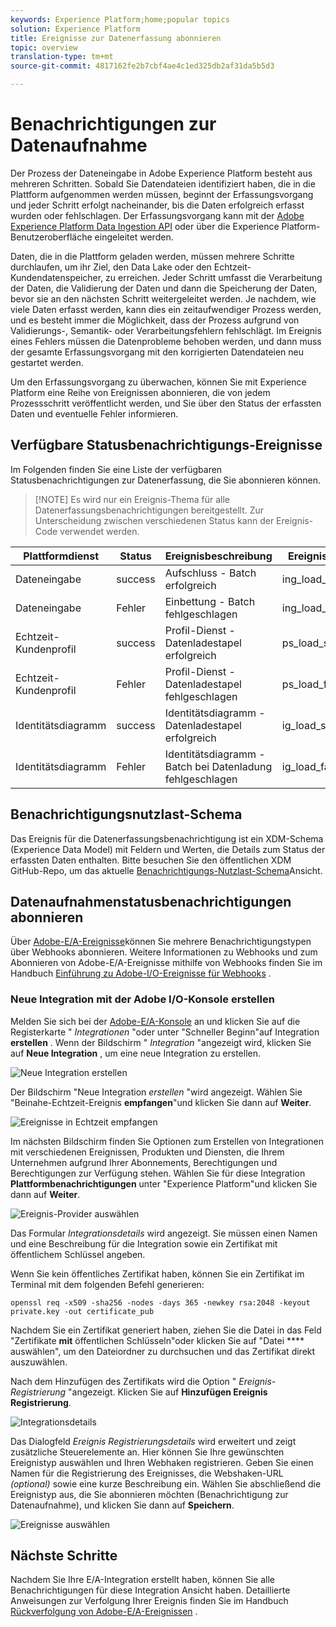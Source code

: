 ```yaml
---
keywords: Experience Platform;home;popular topics
solution: Experience Platform
title: Ereignisse zur Datenerfassung abonnieren
topic: overview
translation-type: tm+mt
source-git-commit: 4817162fe2b7cbf4ae4c1ed325db2af31da5b5d3

---
```



# Benachrichtigungen zur Datenaufnahme

Der Prozess der Dateneingabe in Adobe Experience Platform besteht aus mehreren Schritten. Sobald Sie Datendateien identifiziert haben, die in die Plattform aufgenommen werden müssen, beginnt der Erfassungsvorgang und jeder Schritt erfolgt nacheinander, bis die Daten erfolgreich erfasst wurden oder fehlschlagen. Der Erfassungsvorgang kann mit der [Adobe Experience Platform Data Ingestion API](https://www.adobe.io/apis/experienceplatform/home/api-reference.html#!acpdr/swagger-specs/ingest-api.yaml) oder über die Experience Platform-Benutzeroberfläche eingeleitet werden.

Daten, die in die Plattform geladen werden, müssen mehrere Schritte durchlaufen, um ihr Ziel, den Data Lake oder den Echtzeit-Kundendatenspeicher, zu erreichen. Jeder Schritt umfasst die Verarbeitung der Daten, die Validierung der Daten und dann die Speicherung der Daten, bevor sie an den nächsten Schritt weitergeleitet werden. Je nachdem, wie viele Daten erfasst werden, kann dies ein zeitaufwendiger Prozess werden, und es besteht immer die Möglichkeit, dass der Prozess aufgrund von Validierungs-, Semantik- oder Verarbeitungsfehlern fehlschlägt. Im Ereignis eines Fehlers müssen die Datenprobleme behoben werden, und dann muss der gesamte Erfassungsvorgang mit den korrigierten Datendateien neu gestartet werden.

Um den Erfassungsvorgang zu überwachen, können Sie mit Experience Platform eine Reihe von Ereignissen abonnieren, die von jedem Prozessschritt veröffentlicht werden, und Sie über den Status der erfassten Daten und eventuelle Fehler informieren.

## Verfügbare Statusbenachrichtigungs-Ereignisse

Im Folgenden finden Sie eine Liste der verfügbaren Statusbenachrichtigungen zur Datenerfassung, die Sie abonnieren können.

>[!NOTE] Es wird nur ein Ereignis-Thema für alle Datenerfassungsbenachrichtigungen bereitgestellt. Zur Unterscheidung zwischen verschiedenen Status kann der Ereignis-Code verwendet werden.

| Plattformdienst | Status | Ereignisbeschreibung | Ereignis-Code |
| ---------------- | ------ | ----------------- | ---------- |
| Dateneingabe | success | Aufschluss - Batch erfolgreich | ing_load_success |
| Dateneingabe | Fehler | Einbettung - Batch fehlgeschlagen | ing_load_failure |
| Echtzeit-Kundenprofil | success | Profil-Dienst - Datenladestapel erfolgreich | ps_load_success |
| Echtzeit-Kundenprofil | Fehler | Profil-Dienst - Datenladestapel fehlgeschlagen | ps_load_failure |
| Identitätsdiagramm | success | Identitätsdiagramm - Datenladestapel erfolgreich | ig_load_success |
| Identitätsdiagramm | Fehler | Identitätsdiagramm - Batch bei Datenladung fehlgeschlagen | ig_load_failure |

## Benachrichtigungsnutzlast-Schema

Das Ereignis für die Datenerfassungsbenachrichtigung ist ein XDM-Schema (Experience Data Model) mit Feldern und Werten, die Details zum Status der erfassten Daten enthalten. Bitte besuchen Sie den öffentlichen XDM GitHub-Repo, um das aktuelle [Benachrichtigungs-Nutzlast-Schema](https://github.com/adobe/xdm/blob/master/schemas/common/notifications/ingestion.schema.json)Ansicht.

## Datenaufnahmenstatusbenachrichtigungen abonnieren

Über [Adobe-E/A-Ereignisse](https://www.adobe.io/apis/experienceplatform/events.html)können Sie mehrere Benachrichtigungstypen über Webhooks abonnieren. Weitere Informationen zu Webhooks und zum Abonnieren von Adobe-E/A-Ereignisse mithilfe von Webhooks finden Sie im Handbuch [Einführung zu Adobe-I/O-Ereignisse für Webhooks](https://www.adobe.io/apis/experienceplatform/events/docs.html#!adobedocs/adobeio-events/master/intro/webhook_docs_intro.md) .

### Neue Integration mit der Adobe I/O-Konsole erstellen

Melden Sie sich bei der [Adobe-E/A-Konsole](https://console.adobe.io/home) an und klicken Sie auf die Registerkarte &quot; *Integrationen* &quot;oder unter &quot;Schneller Beginn&quot;auf Integration **erstellen** . Wenn der Bildschirm &quot; *Integration* &quot;angezeigt wird, klicken Sie auf **Neue Integration** , um eine neue Integration zu erstellen.

![Neue Integration erstellen](../images/quality/subscribe-events/create_integration_start.png)

Der Bildschirm &quot;Neue Integration *erstellen* &quot;wird angezeigt. Wählen Sie &quot;Beinahe-Echtzeit-Ereignis **empfangen**&quot;und klicken Sie dann auf **Weiter**.

![Ereignisse in Echtzeit empfangen](../images/quality/subscribe-events/create_integration_receive_events.png)

Im nächsten Bildschirm finden Sie Optionen zum Erstellen von Integrationen mit verschiedenen Ereignissen, Produkten und Diensten, die Ihrem Unternehmen aufgrund Ihrer Abonnements, Berechtigungen und Berechtigungen zur Verfügung stehen. Wählen Sie für diese Integration **Plattformbenachrichtigungen** unter &quot;Experience Platform&quot;und klicken Sie dann auf **Weiter**.

![Ereignis-Provider auswählen](../images/quality/subscribe-events/create_integration_select_provider.png)

Das Formular *Integrationsdetails* wird angezeigt. Sie müssen einen Namen und eine Beschreibung für die Integration sowie ein Zertifikat mit öffentlichem Schlüssel angeben.

Wenn Sie kein öffentliches Zertifikat haben, können Sie ein Zertifikat im Terminal mit dem folgenden Befehl generieren:

```shell
openssl req -x509 -sha256 -nodes -days 365 -newkey rsa:2048 -keyout private.key -out certificate_pub
```

Nachdem Sie ein Zertifikat generiert haben, ziehen Sie die Datei in das Feld &quot;Zertifikate **mit** öffentlichen Schlüsseln&quot;oder klicken Sie auf &quot;Datei **** auswählen&quot;, um den Dateiordner zu durchsuchen und das Zertifikat direkt auszuwählen.

Nach dem Hinzufügen des Zertifikats wird die Option &quot; *Ereignis-Registrierung* &quot;angezeigt. Klicken Sie auf **Hinzufügen Ereignis Registrierung**.

![Integrationsdetails](../images/quality/subscribe-events/create_integration_details.png)

Das Dialogfeld *Ereignis Registrierungsdetails* wird erweitert und zeigt zusätzliche Steuerelemente an. Hier können Sie Ihre gewünschten Ereignistyp auswählen und Ihren Webhaken registrieren. Geben Sie einen Namen für die Registrierung des Ereignisses, die Webshaken-URL *(optional)* sowie eine kurze Beschreibung ein. Wählen Sie abschließend die Ereignistyp aus, die Sie abonnieren möchten (Benachrichtigung zur Datenaufnahme), und klicken Sie dann auf **Speichern**.

![Ereignisse auswählen](../images/quality/subscribe-events/create_integration_select_event.png)

## Nächste Schritte

Nachdem Sie Ihre E/A-Integration erstellt haben, können Sie alle Benachrichtigungen für diese Integration Ansicht haben. Detaillierte Anweisungen zur Verfolgung Ihrer Ereignis finden Sie im Handbuch [Rückverfolgung von Adobe-E/A-Ereignissen](https://www.adobe.io/apis/experienceplatform/events/docs.html#!adobedocs/adobeio-events/master/support/tracing.md) .
